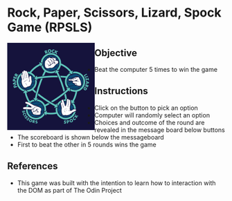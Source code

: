 # Rock, Paper, Scissors, Lizard, Spock Game (RPSLS)

  <img width=40% height=40% align="left" alt='rpsls picture' src=https://github.com/VincentZ-42/the-odin-project/blob/master/rpsls/images/rpsls.png>

## Objective

- Beat the computer 5 times to win the game

## Instructions

- Click on the button to pick an option
- Computer will randomly select an option
- Choices and outcome of the round are revealed in the message board below buttons
- The scoreboard is shown below the messageboard
- First to beat the other in 5 rounds wins the game

## References

- This game was built with the intention to learn how to interaction with the DOM as part of The Odin Project
